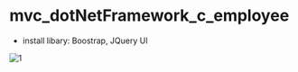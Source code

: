 # mvc_dotNetFramework_c_employee

- install libary: Boostrap, JQuery UI

![1](https://user-images.githubusercontent.com/42701669/77815362-f9936280-70ec-11ea-8732-a873fd014248.PNG)
